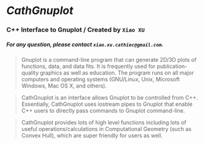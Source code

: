 # ***CathGnuplot***
### C++ Interface to Gnuplot / Created by `Xiao XU`
##### For any question, please contact `xiao.xu.cathiec@gmail.com`.

>Gnuplot is a command-line program that can generate 2D/3D plots of functions, data, and data fits. It is frequently used for publication-quality graphics as well as education. The program runs on all major computers and operating systems (GNU/Linux, Unix, Microsoft Windows, Mac OS X, and others).

>CathGnuplot is an interface allows Gnuplot to be controlled from C++. Essentially, CathGnuplot uses iostream pipes to Gnuplot that enable C++ users to directly pass commands to Gnuplot command-line.

>CathGnuplot provides lots of high level functions including lots of useful operations/calculations in Computational Geometry (such as Convex Hull), which are super friendly for users as well.
